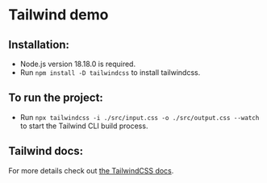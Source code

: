 # Tailwind demo

## Installation:

- Node.js version 18.18.0 is required.
- Run `npm install -D tailwindcss` to install tailwindcss.

## To run the project:

- Run `npx tailwindcss -i ./src/input.css -o ./src/output.css --watch` to start the Tailwind CLI build process.

## Tailwind docs:

For more details check out [the TailwindCSS docs](https://tailwindcss.com/docs/installation).
